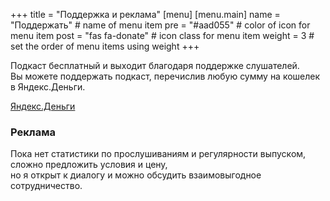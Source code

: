 +++
title = "Поддержка и реклама"
[menu]
[menu.main]
    name = "Поддержать" # name of menu item 
    pre = "#aad055" # color of icon for menu item
    post = "fas fa-donate" # icon class for menu item
    weight = 3 # set the order of menu items using weight
+++

Подкаст бесплатный и выходит благодаря поддержке слушателей. 
<br>Вы можете поддержать подкаст, перечислив любую сумму на кошелек в Яндекс.Деньги.

<a href="https://money.yandex.ru/to/41001878021446/1000" target="_blank" class="button is-link is-warning"><span class="icon"><i class="fa fa-donate"></i></span><span>Яндекс.Деньги</span></a> 

### Реклама 

Пока нет статистики по прослушиваниям и регулярности выпуском, сложно предложить условия и цену, 
<br>но я открыт к диалогу и можно обсудить взаимовыгодное сотрудничество. 

